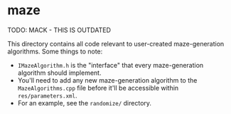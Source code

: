 # maze

TODO: MACK - THIS IS OUTDATED

This directory contains all code relevant to user-created maze-generation
algorithms. Some things to note:

* `IMazeAlgorithm.h` is the "interface" that every maze-generation algorithm
should implement.
* You'll need to add any new maze-generation algorithm to the
`MazeAlgorithms.cpp` file before it'll be accessible within
`res/parameters.xml`.
* For an example, see the `randomize/` directory.
